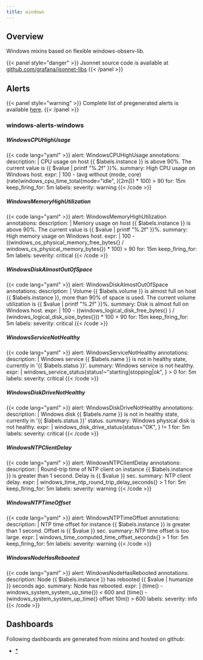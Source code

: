 ```yaml
---
title: windows
---
```


## Overview

Windows mixins based on flexible windows-observ-lib.

{{< panel style="danger" >}}
Jsonnet source code is available at [github.com/grafana/jsonnet-libs](https://github.com/grafana/jsonnet-libs/tree/master/windows-mixin)
{{< /panel >}}

## Alerts

{{< panel style="warning" >}}
Complete list of pregenerated alerts is available [here](https://github.com/monitoring-mixins/website/blob/master/assets/windows/alerts.yaml).
{{< /panel >}}

### windows-alerts-windows

##### WindowsCPUHighUsage

{{< code lang="yaml" >}}
alert: WindowsCPUHighUsage
annotations:
  description: |
    CPU usage on host {{ $labels.instance }} is above 90%. The current value is {{ $value | printf "%.2f" }}%.
  summary: High CPU usage on Windows host.
expr: |
  100 - (avg without (mode, core) (rate(windows_cpu_time_total{mode="idle", }[2m])) * 100) > 90
for: 15m
keep_firing_for: 5m
labels:
  severity: warning
{{< /code >}}
 
##### WindowsMemoryHighUtilization

{{< code lang="yaml" >}}
alert: WindowsMemoryHighUtilization
annotations:
  description: |
    Memory usage on host {{ $labels.instance }} is above 90%. The current value is {{ $value | printf "%.2f" }}%.
  summary: High memory usage on Windows host.
expr: |
  100 - ((windows_os_physical_memory_free_bytes{}
  /
  windows_cs_physical_memory_bytes{}) * 100) > 90
for: 15m
keep_firing_for: 5m
labels:
  severity: critical
{{< /code >}}
 
##### WindowsDiskAlmostOutOfSpace

{{< code lang="yaml" >}}
alert: WindowsDiskAlmostOutOfSpace
annotations:
  description: |
    Volume {{ $labels.volume }} is almost full on host {{ $labels.instance }}, more than 90% of space is used. The current volume utilization is {{ $value | printf "%.2f" }}%.
  summary: Disk is almost full on Windows host.
expr: |
  100 - ((windows_logical_disk_free_bytes{} ) / (windows_logical_disk_size_bytes{})) * 100  > 90
for: 15m
keep_firing_for: 5m
labels:
  severity: critical
{{< /code >}}
 
##### WindowsServiceNotHealthy

{{< code lang="yaml" >}}
alert: WindowsServiceNotHealthy
annotations:
  description: |
    Windows service {{ $labels.name }} is not in healthy state, currently in '{{ $labels.status }}'.
  summary: Windows service is not healthy.
expr: |
  windows_service_status{status!~"starting|stopping|ok", } > 0
for: 5m
labels:
  severity: critical
{{< /code >}}
 
##### WindowsDiskDriveNotHealthy

{{< code lang="yaml" >}}
alert: WindowsDiskDriveNotHealthy
annotations:
  description: |
    Windows disk {{ $labels.name }} is not in healthy state, currently in '{{ $labels.status }}' status.
  summary: Windows physical disk is not healthy.
expr: |
  windows_disk_drive_status{status="OK", } != 1
for: 5m
labels:
  severity: critical
{{< /code >}}
 
##### WindowsNTPClientDelay

{{< code lang="yaml" >}}
alert: WindowsNTPClientDelay
annotations:
  description: |
    Round-trip time of NTP client on instance {{ $labels.instance }} is greater than 1 second. Delay is {{ $value }} sec.
  summary: NTP client delay.
expr: |
  windows_time_ntp_round_trip_delay_seconds{} > 1
for: 5m
keep_firing_for: 5m
labels:
  severity: warning
{{< /code >}}
 
##### WindowsNTPTimeOffset

{{< code lang="yaml" >}}
alert: WindowsNTPTimeOffset
annotations:
  description: |
    NTP time offset for instance {{ $labels.instance }} is greater than 1 second. Offset is {{ $value }} sec.
  summary: NTP time offset is too large.
expr: |
  windows_time_computed_time_offset_seconds{} > 1
for: 5m
keep_firing_for: 5m
labels:
  severity: warning
{{< /code >}}
 
##### WindowsNodeHasRebooted

{{< code lang="yaml" >}}
alert: WindowsNodeHasRebooted
annotations:
  description: Node {{ $labels.instance }} has rebooted {{ $value | humanize }} seconds
    ago.
  summary: Node has rebooted.
expr: |
  (time() - windows_system_system_up_time{}) < 600
  and
  (time() - (windows_system_system_up_time{} offset 10m)) > 600
labels:
  severity: info
{{< /code >}}
 
## Dashboards
Following dashboards are generated from mixins and hosted on github:


- [*](https://github.com/monitoring-mixins/website/blob/master/assets/windows/dashboards/*.json)
